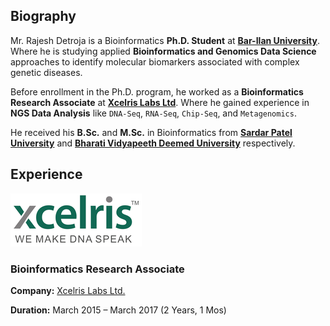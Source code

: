 ## **Biography**

Mr. Rajesh Detroja is a Bioinformatics **Ph.D. Student** at **[Bar-Ilan University](https://www.biu.ac.il/en)**. Where he is studying applied **Bioinformatics and Genomics Data Science** approaches to identify molecular biomarkers associated with complex genetic diseases.

Before enrollment in the Ph.D. program, he worked as a **Bioinformatics Research Associate** at **[Xcelris Labs Ltd](http://www.xcelrisgenomics.com/)**. Where he gained experience in **NGS Data Analysis** like `DNA-Seq`, `RNA-Seq`, `Chip-Seq`, and `Metagenomics`.

He received his **B.Sc.** and **M.Sc.** in Bioinformatics from **[Sardar Patel University](http://www.spuvvn.edu/)** and **[Bharati Vidyapeeth Deemed University](https://bvuniversity.edu.in/)** respectively.

## **Experience**

![alt text](./images/xcelris.png)

### **Bioinformatics Research Associate**

**Company:** [Xcelris Labs Ltd.](http://www.xcelrisgenomics.com/)

**Duration:** March 2015 – March 2017 (2 Years, 1 Mos)
